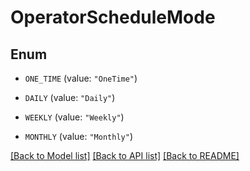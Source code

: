 # OperatorScheduleMode

## Enum


* `ONE_TIME` (value: `"OneTime"`)

* `DAILY` (value: `"Daily"`)

* `WEEKLY` (value: `"Weekly"`)

* `MONTHLY` (value: `"Monthly"`)


[[Back to Model list]](../README.md#documentation-for-models) [[Back to API list]](../README.md#documentation-for-api-endpoints) [[Back to README]](../README.md)


